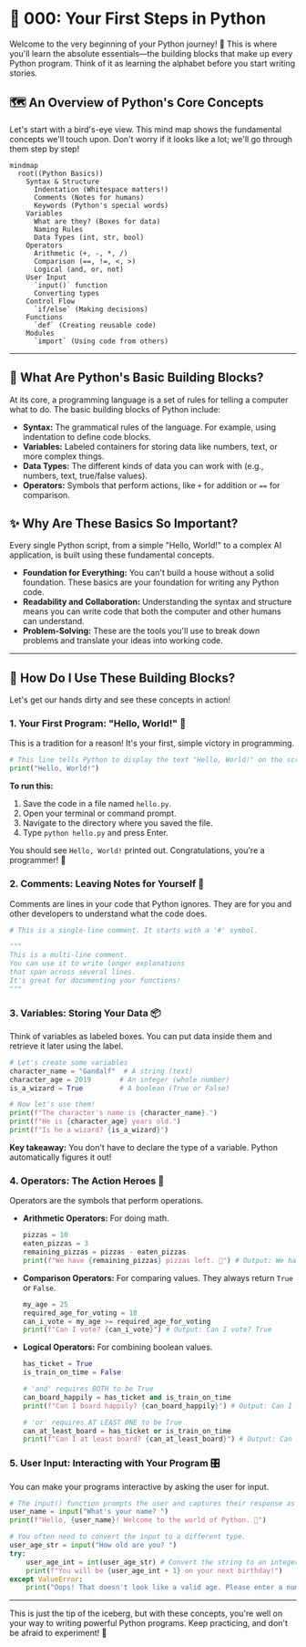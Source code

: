 # 🐍 000: Your First Steps in Python

Welcome to the very beginning of your Python journey! 🎉 This is where you'll learn the absolute essentials—the building blocks that make up every Python program. Think of it as learning the alphabet before you start writing stories.

## 🗺️ An Overview of Python's Core Concepts

Let's start with a bird's-eye view. This mind map shows the fundamental concepts we'll touch upon. Don't worry if it looks like a lot; we'll go through them step by step!

```mermaid
mindmap
  root((Python Basics))
    Syntax & Structure
      Indentation (Whitespace matters!)
      Comments (Notes for humans)
      Keywords (Python's special words)
    Variables
      What are they? (Boxes for data)
      Naming Rules
      Data Types (int, str, bool)
    Operators
      Arithmetic (+, -, *, /)
      Comparison (==, !=, <, >)
      Logical (and, or, not)
    User Input
      `input()` function
      Converting types
    Control Flow
      `if/else` (Making decisions)
    Functions
      `def` (Creating reusable code)
    Modules
      `import` (Using code from others)
```

---

## 🤔 What Are Python's Basic Building Blocks?

At its core, a programming language is a set of rules for telling a computer what to do. The basic building blocks of Python include:

*   **Syntax:** The grammatical rules of the language. For example, using indentation to define code blocks.
*   **Variables:** Labeled containers for storing data like numbers, text, or more complex things.
*   **Data Types:** The different kinds of data you can work with (e.g., numbers, text, true/false values).
*   **Operators:** Symbols that perform actions, like `+` for addition or `==` for comparison.

## ✨ Why Are These Basics So Important?

Every single Python script, from a simple "Hello, World!" to a complex AI application, is built using these fundamental concepts.

*   **Foundation for Everything:** You can't build a house without a solid foundation. These basics are your foundation for writing any Python code.
*   **Readability and Collaboration:** Understanding the syntax and structure means you can write code that both the computer and other humans can understand.
*   **Problem-Solving:** These are the tools you'll use to break down problems and translate your ideas into working code.

---

## 🚀 How Do I Use These Building Blocks?

Let's get our hands dirty and see these concepts in action!

### 1. Your First Program: "Hello, World!" 👋

This is a tradition for a reason! It's your first, simple victory in programming.

```python
# This line tells Python to display the text "Hello, World!" on the screen.
print("Hello, World!")
```

**To run this:**
1.  Save the code in a file named `hello.py`.
2.  Open your terminal or command prompt.
3.  Navigate to the directory where you saved the file.
4.  Type `python hello.py` and press Enter.

You should see `Hello, World!` printed out. Congratulations, you're a programmer! 🥳

### 2. Comments: Leaving Notes for Yourself 📝

Comments are lines in your code that Python ignores. They are for you and other developers to understand what the code does.

```python
# This is a single-line comment. It starts with a '#' symbol.

"""
This is a multi-line comment.
You can use it to write longer explanations
that span across several lines.
It's great for documenting your functions!
"""
```

### 3. Variables: Storing Your Data 📦

Think of variables as labeled boxes. You can put data inside them and retrieve it later using the label.

```python
# Let's create some variables
character_name = "Gandalf"  # A string (text)
character_age = 2019       # An integer (whole number)
is_a_wizard = True         # A boolean (True or False)

# Now let's use them!
print(f"The character's name is {character_name}.")
print(f"He is {character_age} years old.")
print(f"Is he a wizard? {is_a_wizard}")
```
**Key takeaway:** You don't have to declare the type of a variable. Python automatically figures it out!

### 4. Operators: The Action Heroes 🦸

Operators are the symbols that perform operations.

*   **Arithmetic Operators:** For doing math.
    ```python
    pizzas = 10
    eaten_pizzas = 3
    remaining_pizzas = pizzas - eaten_pizzas
    print(f"We have {remaining_pizzas} pizzas left. 🍕") # Output: We have 7 pizzas left. 🍕
    ```

*   **Comparison Operators:** For comparing values. They always return `True` or `False`.
    ```python
    my_age = 25
    required_age_for_voting = 18
    can_i_vote = my_age >= required_age_for_voting
    print(f"Can I vote? {can_i_vote}") # Output: Can I vote? True
    ```

*   **Logical Operators:** For combining boolean values.
    ```python
    has_ticket = True
    is_train_on_time = False

    # 'and' requires BOTH to be True
    can_board_happily = has_ticket and is_train_on_time
    print(f"Can I board happily? {can_board_happily}") # Output: Can I board happily? False

    # 'or' requires AT LEAST ONE to be True
    can_at_least_board = has_ticket or is_train_on_time
    print(f"Can I at least board? {can_at_least_board}") # Output: Can I at least board? True
    ```

### 5. User Input: Interacting with Your Program 🎛️

You can make your programs interactive by asking the user for input.

```python
# The input() function prompts the user and captures their response as a string.
user_name = input("What's your name? ")
print(f"Hello, {user_name}! Welcome to the world of Python. 🚀")

# You often need to convert the input to a different type.
user_age_str = input("How old are you? ")
try:
    user_age_int = int(user_age_str) # Convert the string to an integer
    print(f"You will be {user_age_int + 1} on your next birthday!")
except ValueError:
    print("Oops! That doesn't look like a valid age. Please enter a number.")
```

---

This is just the tip of the iceberg, but with these concepts, you're well on your way to writing powerful Python programs. Keep practicing, and don't be afraid to experiment! 🧪
